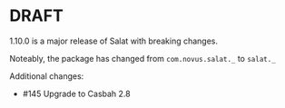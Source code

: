 # DRAFT

1.10.0 is a major release of Salat with breaking changes.

Noteably, the package has changed from `com.novus.salat._` to `salat._`

Additional changes:

- #145 Upgrade to Casbah 2.8
